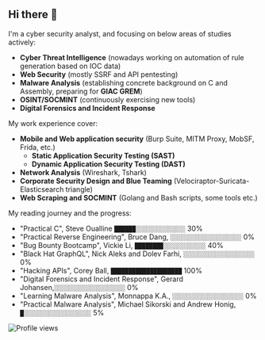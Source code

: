 ## Hi there 👋

I'm a cyber security analyst, and focusing on below areas of studies actively:
* **Cyber Threat Intelligence** (nowadays working on automation of rule generation based on IOC data)
* **Web Security** (mostly SSRF and API pentesting)
* **Malware Analysis** (establishing concrete background on C and Assembly, preparing for **GIAC GREM**)
* **OSINT/SOCMINT** (continuously exercising new tools)
* **Digital Forensics and Incident Response**

My work experience cover:
* **Mobile and Web application security** (Burp Suite, MITM Proxy, MobSF, Frida, etc.)
  * **Static Application Security Testing (SAST)**
  * **Dynamic Application Security Testing (DAST)**
* **Network Analysis** (Wireshark, Tshark)
* **Corporate Security Design and Blue Teaming** (Velociraptor-Suricata-Elasticsearch triangle)
* **Web Scraping and SOCMINT** (Golang and Bash scripts, some tools etc.)

My reading journey and the progress:
- "Practical C", Steve Oualline `██████░░░░░░░░░░░░░░` 30%
- "Practical Reverse Engineering", Bruce Dang, `░░░░░░░░░░░░░░░░░░░░` 0%
- "Bug Bounty Bootcamp", Vickie Li, `████████░░░░░░░░░░░░` 40%
- "Black Hat GraphQL", Nick Aleks and Dolev Farhi, `░░░░░░░░░░░░░░░░░░░░` 0%
- "Hacking APIs", Corey Ball, `████████████████████` 100%
- "Digital Forensics and Incident Response", Gerard Johansen,`░░░░░░░░░░░░░░░░░░░░` 0%
- "Learning Malware Analysis", Monnappa K.A., `░░░░░░░░░░░░░░░░░░░░` 0%
- "Practical Malware Analysis", Michael Sikorski and Andrew Honig, `█░░░░░░░░░░░░░░░░░░░` 5%

![Profile views](https://komarev.com/ghpvc/?username=5ilent5pring)

<!--
**5ilent5pring/5ilent5pring** is a ✨ _special_ ✨ repository because its `README.md` (this file) appears on your GitHub profile.

Here are some ideas to get you started:

- 🔭 I’m currently working on ...
- 🌱 I’m currently learning ...
- 👯 I’m looking to collaborate on ...
- 🤔 I’m looking for help with ...
- 💬 Ask me about ...
- 📫 How to reach me: ...
- 😄 Pronouns: ...
- ⚡ Fun fact: ...
-->
